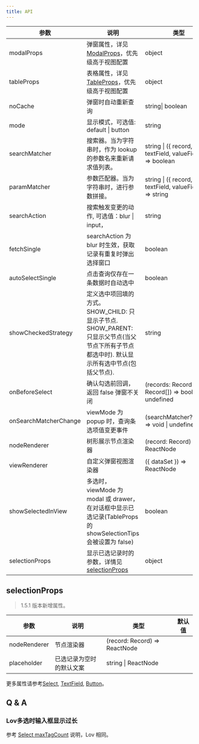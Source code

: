```yaml
---
title: API
---
```


| 参数       | 说明                                                 | 类型             | 默认值  | 版本 |
| ---------- | ---------------------------------------------------- | ---------------- | ------- | --- |
| modalProps | 弹窗属性，详见[ModalProps](/zh/procmp/feedback/modal/#Modal)，优先级高于视图配置  | object           |         ||
| tableProps | 表格属性，详见[TableProps](/zh/procmp/data-display/table/#Table)，优先级高于视图配置  | object           |       |  |
| noCache    | 弹窗时自动重新查询                                   | string\| boolean | false   ||
| mode       | 显示模式，可选值: default \| button                 | string           | default ||
| searchMatcher | 搜索器。当为字符串时，作为 lookup 的参数名来重新请求值列表。 | string \| ({ record, text, textField, valueField }) => boolean | ({ record, text, textField }) => record.get(textField).indexOf(text) !== -1 ||
| paramMatcher | 参数匹配器。当为字符串时，进行参数拼接。 | string \| ({ record, text, textField, valueField }) => string | ||
| searchAction | 搜索触发变更的动作, 可选值：blur \| input， | string | input || 1.1.1 |
| fetchSingle | searchAction 为 blur 时生效，获取记录有重复时弹出选择窗口 | boolean | false | 1.1.1 |
| autoSelectSingle | 点击查询仅存在一条数据时自动选中 | boolean | false | 1.3.2 |
| showCheckedStrategy | 定义选中项回填的方式。SHOW_CHILD: 只显示子节点. SHOW_PARENT: 只显示父节点(当父节点下所有子节点都选中时). 默认显示所有选中节点(包括父节点). | string | SHOW_ALL | 1.4.2 |
| onBeforeSelect | 确认勾选前回调，返回 false 弹窗不关闭 | (records: Record \| Record[]) => boolean \| undefined |  | 1.4.4 |
| onSearchMatcherChange | viewMode 为 popup 时，查询条选项值变更事件 | (searchMatcher?:string) => void \| undefined | | 1.5.0-beta.0 |
| nodeRenderer | 树形展示节点渲染器 | (record: Record) => ReactNode |  | 1.5.0 |
| viewRenderer | 自定义弹窗视图渲染器 | ({ dataSet }) => ReactNode |  | 1.5.0 |
| showSelectedInView | 多选时，viewMode 为 modal 或 drawer，在对话框中显示已选记录(TableProps 的 showSelectionTips会被设置为 false) | boolean |  | 1.5.0 |
| selectionProps | 显示已选记录时的参数，详情见[selectionProps](#selectionprops) | object |  |  1.5.1  |

## selectionProps

> 1.5.1 版本新增属性。

| 参数        | 说明                   | 类型   | 默认值   |
| ----------- | ---------------------- | ------ | -------- |
| nodeRenderer | 节点渲染器 | (record: Record) => ReactNode | |
| placeholder | 已选记录为空时的默认文案 | string \| ReactNode  | |

更多属性请参考[Select](/zh/procmp/data-entry/select/#API), [TextField](/zh/procmp/data-entry/text-field/#TextField), [Button](/zh/procmp/general/button/#Button)。

## Q & A
### Lov多选时输入框显示过长

参考 [Select maxTagCount](/en/tutorials/select#when-set-multiple-then-input-field-too-long) 说明，Lov 相同。

